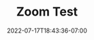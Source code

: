 ---
title: "Zoom Test"
description: "Is the Website Truly Responsive? Does the Website Work for People with Visual Imparements?"
date: 2022-07-17T18:43:36-07:00
draft: false
featuredImage: "/images/zoom-test.jpg"
categories: accessibility

---